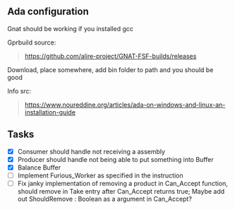 ## Ada configuration

Gnat should be working if you installed gcc

Gprbuild source:

> https://github.com/alire-project/GNAT-FSF-builds/releases

Download, place somewhere, add bin folder to path and you should be good

Info src:

> https://www.noureddine.org/articles/ada-on-windows-and-linux-an-installation-guide

## Tasks

-   [x] Consumer should handle not receiving a assembly
-   [x] Producer should handle not being able to put something into Buffer
-   [x] Balance Buffer
-   [ ] Implement Furious_Worker as specified in the instruction
-   [ ] Fix janky implementation of removing a product in Can_Accept function, should remove in Take entry after Can_Accept returns true; Maybe add out ShouldRemove : Boolean as a argument in Can_Accept?
